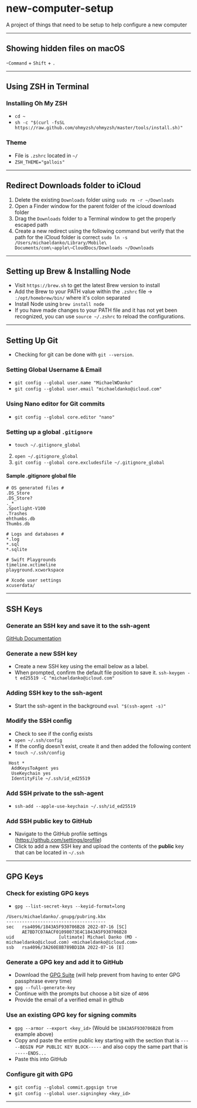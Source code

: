 # new-computer-setup
A project of things that need to be setup to help configure a new computer

---

## Showing hidden files on macOS
-`Command` + `Shift` + `.`

---

## Using ZSH in Terminal

### Installing Oh My ZSH
- `cd ~`
- `sh -c "$(curl -fsSL https://raw.github.com/ohmyzsh/ohmyzsh/master/tools/install.sh)"`

### Theme
- File is `.zshrc` located in `~/`
- `ZSH_THEME="gallois"`

---

## Redirect Downloads folder to iCloud
1. Delete the existing `Downloads` folder using `sudo rm -r ~/Downloads`
2. Open a Finder window for the parent folder of the icloud download folder
3. Drag the `Downloads` folder to a Terminal window to get the properly escaped path
4. Create a new redirect using the following command but verify that the path for the iCloud folder is correct `sudo ln -s /Users/michaeldanko/Library/Mobile\ Documents/com\~apple\~CloudDocs/Downloads ~/Downloads`

---
## Setting up Brew & Installing Node
* Visit `https://brew.sh` to get the latest Brew version to install
* Add the Brew to your PATH value within the `.zshrc` file -> `:/opt/homebrew/bin/` where it's colon separated
* Install Node using `brew install node`
* If you have made changes to your PATH file and it has not yet been recognized, you can use `source ~/.zshrc` to reload the configurations.
---
## Setting Up Git
* Checking for git can be done with `git --version`.

### Setting Global Username & Email
- `git config --global user.name "MichaelWDanko"`
- `git config --global user.email "michaeldanko@icloud.com"`

### Using Nano editor for Git commits
- `git config --global core.editor "nano"`

### Setting up a global  `.gitignore`
- `touch ~/.gitignore_global`
2. `open ~/.gitignore_global`
3. `git config --global core.excludesfile ~/.gitignore_global`

#### Sample .gitignore global file
```
# OS generated files #
.DS_Store
.DS_Store?
._*
.Spotlight-V100
.Trashes
ehthumbs.db
Thumbs.db

# Logs and databases #
*.log
*.sql
*.sqlite

# Swift Playgrounds
timeline.xctimeline
playground.xcworkspace

# Xcode user settings
xcuserdata/
```

---

## SSH Keys

### Generate an SSH key and save it to the ssh-agent
[GitHub Documentation](https://docs.github.com/en/authentication/connecting-to-github-with-ssh/generating-a-new-ssh-key-and-adding-it-to-the-ssh-agent)

### Generate a new SSH key
- Create a new SSH key using the email below as a label.
- When prompted, confirm the default file position to save it. 
`ssh-keygen -t ed25519 -C "michaeldanko@icloud.com"`

### Adding SSH key to the ssh-agent
- Start the ssh-agent in the background
`eval "$(ssh-agent -s)"`

### Modify the SSH config
- Check to see if the config exists
- `open ~/.ssh/config`
- If the config doesn't exist, create it and then added the following content
- `touch ~/.ssh/config`

```
 Host *
  AddKeysToAgent yes
  UseKeychain yes
  IdentityFile ~/.ssh/id_ed25519
```

### Add SSH private to the ssh-agent
- `ssh-add --apple-use-keychain ~/.ssh/id_ed25519`

### Add SSH public key to GitHub
- Navigate to the GitHub profile settings (https://github.com/settings/profile)
- Click to add a new SSH key and upload the contents of the **public** key that can be located in `~/.ssh`

---

## GPG Keys

### Check for existing GPG keys
- `gpg --list-secret-keys --keyid-format=long`
```
/Users/michaeldanko/.gnupg/pubring.kbx
--------------------------------------
sec   rsa4096/1843A5F930706B28 2022-07-16 [SC]
      AE7BD7C07AACF01098073E4C1843A5F930706B28
uid                 [ultimate] Michael Danko (MD - michaeldanko@icloud.com) <michaeldanko@icloud.com>
ssb   rsa4096/3A260E8B789BD1DA 2022-07-16 [E]
```

### Generate a GPG key and add it to GitHub
- Download the [GPG Suite](https://gpgtools.org) (will help prevent from having to enter GPG passphrase every time) 
- `gpg --full-generate-key`
- Continue with the prompts but choose a bit size of `4096`
- Provide the email of a verified email in github

### Use an existing GPG key for signing commits
- `gpg --armor --export <key_id>` (Would be `1843A5F930706B28` from example above)
- Copy and paste the entire public key starting with the section that is `-----BEGIN PGP PUBLIC KEY BLOCK-----` and also copy the same part that is `-----ENDS...`
- Paste this into GitHub

### Configure git with GPG
- `git config --global commit.gpgsign true`
- `git config --global user.signingkey <key_id>`

---
